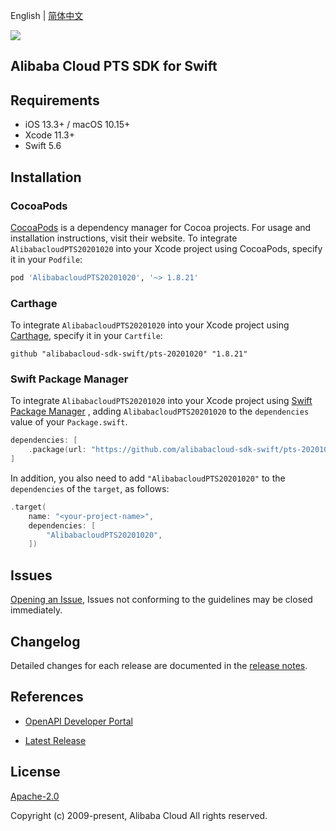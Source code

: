 English | [简体中文](README-CN.md)

![](https://aliyunsdk-pages.alicdn.com/icons/AlibabaCloud.svg)

## Alibaba Cloud PTS SDK for Swift

## Requirements

- iOS 13.3+ / macOS 10.15+
- Xcode 11.3+
- Swift 5.6

## Installation

### CocoaPods

[CocoaPods](https://cocoapods.org) is a dependency manager for Cocoa projects. For usage and installation instructions, visit their website. To integrate `AlibabacloudPTS20201020` into your Xcode project using CocoaPods, specify it in your `Podfile`:

```ruby
pod 'AlibabacloudPTS20201020', '~> 1.8.21'
```

### Carthage

To integrate `AlibabacloudPTS20201020` into your Xcode project using [Carthage](https://github.com/Carthage/Carthage), specify it in your `Cartfile`:

```ogdl
github "alibabacloud-sdk-swift/pts-20201020" "1.8.21"
```

### Swift Package Manager

To integrate `AlibabacloudPTS20201020` into your Xcode project using [Swift Package Manager](https://swift.org/package-manager/) , adding `AlibabacloudPTS20201020` to the `dependencies` value of your `Package.swift`.

```swift
dependencies: [
    .package(url: "https://github.com/alibabacloud-sdk-swift/pts-20201020.git", from: "1.8.21")
]
```

In addition, you also need to add `"AlibabacloudPTS20201020"` to the `dependencies` of the `target`, as follows:

```swift
.target(
    name: "<your-project-name>",
    dependencies: [
        "AlibabacloudPTS20201020",
    ])
```

## Issues

[Opening an Issue](https://github.com/alibabacloud-sdk-swift/pts-20201020/issues/new), Issues not conforming to the guidelines may be closed immediately.

## Changelog

Detailed changes for each release are documented in the [release notes](./ChangeLog.txt).

## References

* [OpenAPI Developer Portal](https://next.api.alibabacloud.com/home)
- [Latest Release](https://github.com/alibabacloud-sdk-swift/pts-20201020)

## License

[Apache-2.0](http://www.apache.org/licenses/LICENSE-2.0)

Copyright (c) 2009-present, Alibaba Cloud All rights reserved.

